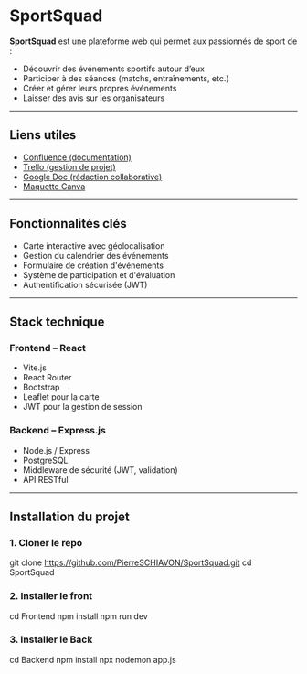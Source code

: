 # SportSquad

**SportSquad** est une plateforme web qui permet aux passionnés de sport de :

-  Découvrir des événements sportifs autour d’eux
-  Participer à des séances (matchs, entraînements, etc.)
-  Créer et gérer leurs propres événements
-  Laisser des avis sur les organisateurs

---

##  Liens utiles

-  [Confluence (documentation)](https://pierreschiavon.atlassian.net/wiki/spaces/SportSquad/overview)  
-  [Trello (gestion de projet)](https://trello.com/b/pgPXV35i/sportsquad)  
-  [Google Doc (rédaction collaborative)](https://docs.google.com/document/d/1XNbMg7qusUweL1eAUP531mL-wss00a_ekAbzAcz_uVg/edit?tab=t.0)  
-  [Maquette Canva](https://www.canva.com/design/DAGV4rDLfLM/5vQHzbH4UVvnEQz5iW_Exw/view?utm_content=DAGV4rDLfLM&utm_campaign=designshare&utm_medium=link2&utm_source=uniquelinks&utlId=ha158e45141#1)

---

##  Fonctionnalités clés

-  Carte interactive avec géolocalisation
-  Gestion du calendrier des événements
-  Formulaire de création d'événements
-  Système de participation et d'évaluation
-  Authentification sécurisée (JWT)

---

##  Stack technique

### Frontend – React

-  Vite.js
-  React Router
-  Bootstrap 
-  Leaflet pour la carte
-  JWT pour la gestion de session

### Backend – Express.js

-  Node.js / Express
-  PostgreSQL
-  Middleware de sécurité (JWT, validation)
-  API RESTful

---

##  Installation du projet

### 1. Cloner le repo

git clone https://github.com/PierreSCHIAVON/SportSquad.git
cd SportSquad

### 2. Installer le front

cd Frontend
npm install
npm run dev

### 3. Installer le Back

cd Backend
npm install
npx nodemon app.js

